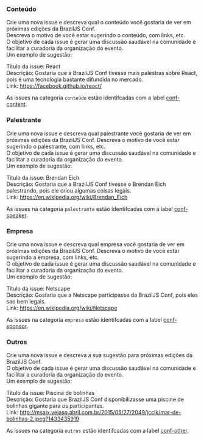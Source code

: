 ### Conteúdo
Crie uma nova issue e descreva qual o conteúdo você gostaria de ver em próximas edições da BrazilJS Conf.  
Descreva o motivo de você estar sugerindo o conteúdo, com links, etc.  
O objetivo de cada issue é gerar uma discussão saudável na comunidade e facilitar a curadoria da organização do evento.  
Um exemplo de sugestão:  
>
Título da issue: React  
Descrição: Gostaria que a BrazilJS Conf tivesse mais palestras sobre React, pois é uma tecnologia bastante difundida no mercado.  
Link: https://facebook.github.io/react/  

As issues na categoria `conteúdo` estão identifcadas com a label [conf-content](https://github.com/braziljs/conf-suggestions/issues?q=is%3Aissue+is%3Aopen+label%3Aconf-content).


### Palestrante
Crie uma nova issue e descreva qual palestrante você gostaria de ver em próximas edições da BrazilJS Conf.  Descreva o motivo de você estar sugerindo o palestrante, com links, etc.  
O objetivo de cada issue é gerar uma discussão saudável na comunidade e facilitar a curadoria da organização do evento.  
Um exemplo de sugestão:  
>
Título da issue: Brendan Eich  
Descrição: Gostaria que a BrazilJS Conf tivesse o Brendan Eich palestrando, pois ele criou algumas coisas legais.  
Link: https://en.wikipedia.org/wiki/Brendan_Eich  

As issues na categoria `palestrante` estão identifcadas com a label [conf-speaker](https://github.com/braziljs/conf-suggestions/issues?q=is%3Aissue+is%3Aopen+label%3Aconf-speaker).  


### Empresa
Crie uma nova issue e descreva qual empresa você gostaria de ver em próximas edições da BrazilJS Conf.  Descreva o motivo de você estar sugerindo a empresa, com links, etc.  
O objetivo de cada issue é gerar uma discussão saudável na comunidade e facilitar a curadoria da organização do evento.  
Um exemplo de sugestão:  
>
Título da issue: Netscape  
Descrição: Gostaria que a Netscape participasse da BrazilJS Conf, pois eles sao bem legais.  
Link: https://en.wikipedia.org/wiki/Netscape  

As issues na categoria `empresa` estão identifcadas com a label [conf-sponsor](https://github.com/braziljs/conf-suggestions/issues?q=is%3Aissue+is%3Aopen+label%3Aconf-sponsor).  

### Outros
Crie uma nova issue e descreva a sua sugestão para próximas edições da BrazilJS Conf.   
O objetivo de cada issue é gerar uma discussão saudável na comunidade e facilitar a curadoria da organização do evento.  
Um exemplo de sugestão:  
>
Título da issue: Piscina de bolinhas  
Descrição: Gostaria que BrazilJS Conf disponibilizasse uma piscine de bolinhas gigante para os participantes.  
Link: http://msalx.vejasp.abril.com.br/2015/05/27/2049/jcclk/mar-de-bolinhas-2.jpeg?1433435919  

As issues na categoria `outros` estão identifcadas com a label [conf-other](https://github.com/braziljs/conf-suggestions/issues?q=is%3Aissue+is%3Aopen+label%3Aconf-other).  

